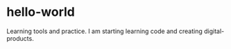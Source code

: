 # hello-world
Learning tools and practice. 
I am starting learning code and creating digital-products.
